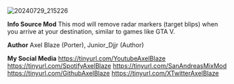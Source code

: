 ![20240729_215226](https://github.com/user-attachments/assets/1d6461f2-b69d-43a7-85d5-1d3b6cea5771)

**Info Source Mod**
This mod will remove radar markers (target blips) when you arrive at your destination, similar to games like GTA V. 

**Author**
Axel Blaze (Porter), Junior_Djjr (Author)

**My Social Media**
https://tinyurl.com/YoutubeAxelBlaze
https://tinyurl.com/SpotifyAxelBlaze
https://tinyurl.com/SanAndreasMixMod
https://tinyurl.com/GithubAxelBlaze
https://tinyurl.com/XTwitterAxelBlaze
